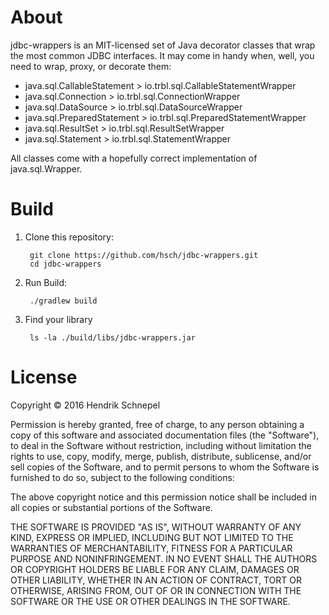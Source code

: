 # About

jdbc-wrappers is an MIT-licensed set of Java decorator classes that wrap
the most common JDBC interfaces. It may come in handy when, well, you need
to wrap, proxy, or decorate them:

- java.sql.CallableStatement > io.trbl.sql.CallableStatementWrapper
- java.sql.Connection > io.trbl.sql.ConnectionWrapper
- java.sql.DataSource > io.trbl.sql.DataSourceWrapper
- java.sql.PreparedStatement > io.trbl.sql.PreparedStatementWrapper
- java.sql.ResultSet > io.trbl.sql.ResultSetWrapper
- java.sql.Statement > io.trbl.sql.StatementWrapper

All classes come with a hopefully correct implementation of java.sql.Wrapper.

# Build

1. Clone this repository:
       
        git clone https://github.com/hsch/jdbc-wrappers.git
        cd jdbc-wrappers

2. Run Build:
       
        ./gradlew build
       
3. Find your library
        
        ls -la ./build/libs/jdbc-wrappers.jar


# License

Copyright &copy; 2016 Hendrik Schnepel

Permission is hereby granted, free of charge, to any person obtaining a copy
of this software and associated documentation files (the "Software"), to deal
in the Software without restriction, including without limitation the rights
to use, copy, modify, merge, publish, distribute, sublicense, and/or sell
copies of the Software, and to permit persons to whom the Software is
furnished to do so, subject to the following conditions:

The above copyright notice and this permission notice shall be included in all
copies or substantial portions of the Software.

THE SOFTWARE IS PROVIDED "AS IS", WITHOUT WARRANTY OF ANY KIND, EXPRESS OR
IMPLIED, INCLUDING BUT NOT LIMITED TO THE WARRANTIES OF MERCHANTABILITY,
FITNESS FOR A PARTICULAR PURPOSE AND NONINFRINGEMENT. IN NO EVENT SHALL THE
AUTHORS OR COPYRIGHT HOLDERS BE LIABLE FOR ANY CLAIM, DAMAGES OR OTHER
LIABILITY, WHETHER IN AN ACTION OF CONTRACT, TORT OR OTHERWISE, ARISING FROM,
OUT OF OR IN CONNECTION WITH THE SOFTWARE OR THE USE OR OTHER DEALINGS IN THE
SOFTWARE.
